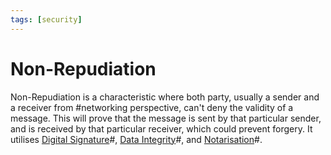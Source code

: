 ```yaml
---
tags: [security]
---
```


# Non-Repudiation

Non-Repudiation is a characteristic where both party, usually a sender and a
receiver from #networking perspective, can't deny the validity of a message.
This will prove that the message is sent by that particular sender, and is
received by that particular receiver, which could prevent forgery. It utilises
[Digital Signature](202210040909.md)#, [Data Integrity](202210022154.md)#, and
[Notarisation](202210040918.md)#.
